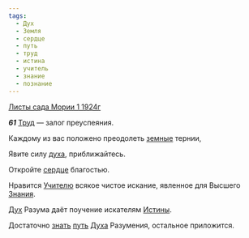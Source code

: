 ```yaml
---
tags:
  - Дух
  - Земля
  - сердце
  - путь
  - труд
  - истина
  - учитель
  - знание
  - познание
---
```


[Листы сада Мории 1 1924г](https://127.0.0.1:4002/agni/1924)

___61___
[Труд](../../../tags/#труд) — залог преуспеяния.   

Каждому из вас положено преодолеть [земные](../../../tags/#Земля) тернии,   

Явите силу [духа](../../../tags/#[Дух](../../../tags/#Дух)), приближайтесь.   

Откройте [сердце](../../../tags/#сердце) благостью.   

Нравится [Учителю](../../../tags/#учитель) всякое чистое искание, явленное для Высшего [Знания](../../../tags/#знание).   

[Дух](../../../tags/#Дух) Разума даёт поучение искателям [Истины](../../../tags/#истина).   

Достаточно [знать](../../../tags/#познание) [путь](../../../tags/#путь) [Духа](../../../tags/#Дух) Разумения, остальное приложится.   

